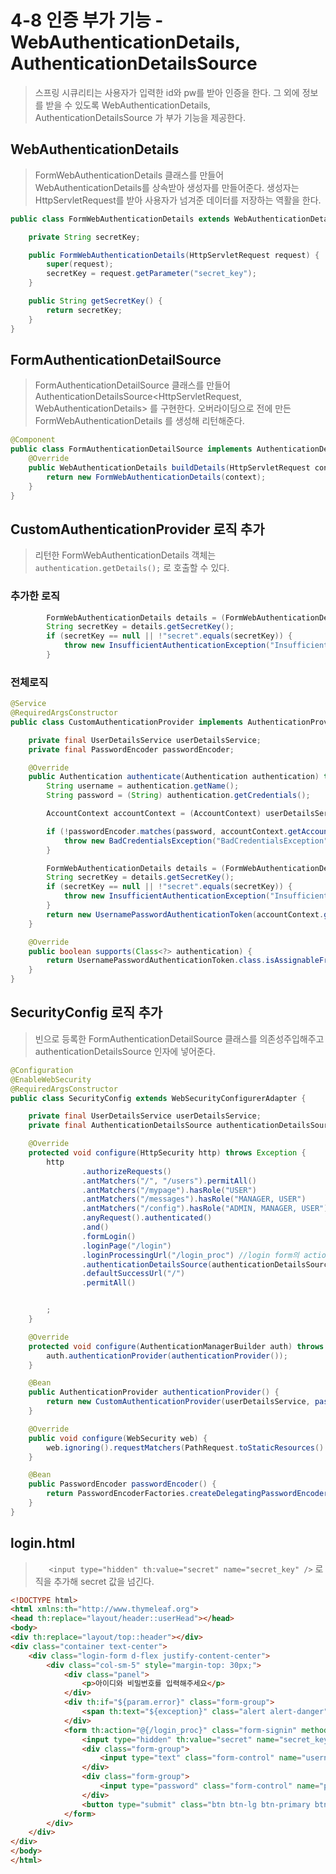 # 4-8 인증 부가 기능 - WebAuthenticationDetails, AuthenticationDetailsSource
> 스프링 시큐리티는 사용자가 입력한 id와 pw를 받아 인증을 한다. 그 외에 정보를 받을 수 있도록 WebAuthenticationDetails, AuthenticationDetailsSource 가 부가 기능을 제공한다.

##  WebAuthenticationDetails
> FormWebAuthenticationDetails 클래스를 만들어 WebAuthenticationDetails를 상속받아 생성자를 만들어준다.
> 생성자는 HttpServletRequest를 받아 사용자가 넘겨준 데이터를 저장하는 역활을 한다.
```java
public class FormWebAuthenticationDetails extends WebAuthenticationDetails {

    private String secretKey;

    public FormWebAuthenticationDetails(HttpServletRequest request) {
        super(request);
        secretKey = request.getParameter("secret_key");
    }

    public String getSecretKey() {
        return secretKey;
    }
}
```


## FormAuthenticationDetailSource
> FormAuthenticationDetailSource 클래스를 만들어 AuthenticationDetailsSource<HttpServletRequest, WebAuthenticationDetails> 를 구현한다.
> 오버라이딩으로 전에 만든 FormWebAuthenticationDetails 를 생성해 리턴해준다.
```java
@Component
public class FormAuthenticationDetailSource implements AuthenticationDetailsSource<HttpServletRequest, WebAuthenticationDetails> {
    @Override
    public WebAuthenticationDetails buildDetails(HttpServletRequest context) {
        return new FormWebAuthenticationDetails(context);
    }
}
```

## CustomAuthenticationProvider 로직 추가
>   리턴한 FormWebAuthenticationDetails 객체는 `authentication.getDetails();` 로 호출할 수 있다.

### 추가한 로직
```java
        FormWebAuthenticationDetails details = (FormWebAuthenticationDetails) authentication.getDetails();
        String secretKey = details.getSecretKey();
        if (secretKey == null || !"secret".equals(secretKey)) {
            throw new InsufficientAuthenticationException("InsufficientAuthenticationException");
        }
```

### 전체로직
```java
@Service
@RequiredArgsConstructor
public class CustomAuthenticationProvider implements AuthenticationProvider {

    private final UserDetailsService userDetailsService;
    private final PasswordEncoder passwordEncoder;

    @Override
    public Authentication authenticate(Authentication authentication) throws AuthenticationException {
        String username = authentication.getName();
        String password = (String) authentication.getCredentials();

        AccountContext accountContext = (AccountContext) userDetailsService.loadUserByUsername(username);

        if (!passwordEncoder.matches(password, accountContext.getAccount().getPassword())) {
            throw new BadCredentialsException("BadCredentialsException");
        }

        FormWebAuthenticationDetails details = (FormWebAuthenticationDetails) authentication.getDetails();
        String secretKey = details.getSecretKey();
        if (secretKey == null || !"secret".equals(secretKey)) {
            throw new InsufficientAuthenticationException("InsufficientAuthenticationException");
        }
        return new UsernamePasswordAuthenticationToken(accountContext.getAccount(), null, accountContext.getAuthorities());
    }

    @Override
    public boolean supports(Class<?> authentication) {
        return UsernamePasswordAuthenticationToken.class.isAssignableFrom(authentication);
    }
}
```


## SecurityConfig 로직 추가
> 빈으로 등록한 FormAuthenticationDetailSource 클래스를 의존성주입해주고 authenticationDetailsSource 인자에 넣어준다.
```java
@Configuration
@EnableWebSecurity
@RequiredArgsConstructor
public class SecurityConfig extends WebSecurityConfigurerAdapter {

    private final UserDetailsService userDetailsService;
    private final AuthenticationDetailsSource authenticationDetailsSource;

    @Override
    protected void configure(HttpSecurity http) throws Exception {
        http
                .authorizeRequests()
                .antMatchers("/", "/users").permitAll()
                .antMatchers("/mypage").hasRole("USER")
                .antMatchers("/messages").hasRole("MANAGER, USER")
                .antMatchers("/config").hasRole("ADMIN, MANAGER, USER")
                .anyRequest().authenticated()
                .and()
                .formLogin()
                .loginPage("/login")
                .loginProcessingUrl("/login_proc") //login form의 action과 동일한 url로 유지해줘야한다.
                .authenticationDetailsSource(authenticationDetailsSource)  // 추가한 로직
                .defaultSuccessUrl("/")
                .permitAll()


        ;
    }

    @Override
    protected void configure(AuthenticationManagerBuilder auth) throws Exception {
        auth.authenticationProvider(authenticationProvider());
    }

    @Bean
    public AuthenticationProvider authenticationProvider() {
        return new CustomAuthenticationProvider(userDetailsService, passwordEncoder());
    }

    @Override
    public void configure(WebSecurity web) {
        web.ignoring().requestMatchers(PathRequest.toStaticResources().atCommonLocations());
    }

    @Bean
    public PasswordEncoder passwordEncoder() {
        return PasswordEncoderFactories.createDelegatingPasswordEncoder();
    }
}
```

## login.html
> `   <input type="hidden" th:value="secret" name="secret_key" />` 로직을 추가해 secret 값을 넘긴다.
```html
<!DOCTYPE html>
<html xmlns:th="http://www.thymeleaf.org">
<head th:replace="layout/header::userHead"></head>
<body>
<div th:replace="layout/top::header"></div>
<div class="container text-center">
    <div class="login-form d-flex justify-content-center">
        <div class="col-sm-5" style="margin-top: 30px;">
            <div class="panel">
                <p>아이디와 비밀번호를 입력해주세요</p>
            </div>
            <div th:if="${param.error}" class="form-group">
                <span th:text="${exception}" class="alert alert-danger">잘못된 아이디나 암호입니다</span>
            </div>
            <form th:action="@{/login_proc}" class="form-signin" method="post">
                <input type="hidden" th:value="secret" name="secret_key" />
                <div class="form-group">
                    <input type="text" class="form-control" name="username" placeholder="아이디" required="required" autofocus="autofocus">
                </div>
                <div class="form-group">
                    <input type="password" class="form-control" name="password" placeholder="비밀번호" required="required">
                </div>
                <button type="submit" class="btn btn-lg btn-primary btn-block">로그인</button>
            </form>
        </div>
    </div>
</div>
</body>
</html>
```
